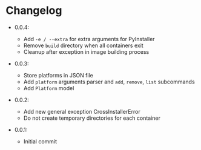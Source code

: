 # Changelog

- 0.0.4:
  - Add `-e / --extra` for extra arguments for PyInstaller
  - Remove `build` directory when all containers exit
  - Cleanup after exception in image building process

- 0.0.3:
  - Store platforms in JSON file
  - Add `platform` arguments parser and `add`, `remove`, `list` subcommands
  - Add `Platform` model

- 0.0.2:
  - Add new general exception CrossInstallerError
  - Do not create temporary directories for each container

- 0.0.1:
  - Initial commit
